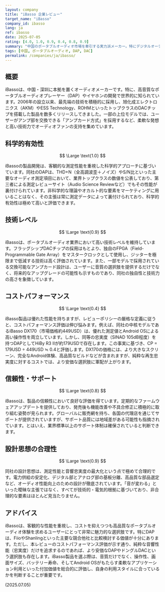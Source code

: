 ```yaml
---
layout: company
title: "iBasso 企業レビュー"
target_name: "iBasso"
company_id: ibasso
lang: ja
ref: ibasso
date: 2025-07-05
rating: [4.0, 1.0, 0.9, 0.4, 0.8, 0.9]
summary: "中国のポータブルオーディオ市場を牽引する実力派メーカー。特にデジタルオーディオプレーヤー（DAP）で高い評価を得ており、先進的なDACチップの採用や交換可能なアンプカード設計など、音質を追求する姿勢で知られる。優れた測定性能とビルドクオリティを比較的安価な価格で実現しており、FiioやAstell&Kernの強力なライバルと目されている。製品の基本性能は高いが、コストパフォーマンスの計算上は、より安価な代替品の存在によりスコアが伸び悩む側面もある。"
tags: [中国, ポータブルオーディオ, DAP, DAC]
permalink: /companies/ja/ibasso/
---
```


## 概要

iBassoは、中国・深圳に本拠を置くオーディオメーカーです。特に、高音質なポータブルオーディオプレーヤー（DAP）やイヤホンの開発で世界的に知られています。2006年の設立以来、最先端の技術を積極的に採用し、旭化成エレクトロニクス（AKM）やESS Technology、ROHMといったトップクラスのDACチップを搭載した製品を数多くリリースしてきました。一部の上位モデルでは、ユーザーがアンプ部を交換できる「アンプカード方式」を採用するなど、柔軟な発想と高い技術力でオーディオファンの支持を集めています。

## 科学的有効性

$$ \Large \text{1.0} $$

iBassoの製品開発は、客観的な測定性能を重視した科学的アプローチに基づいています。同社のDAPは、THD+N（全高調波歪＋ノイズ）やS/N比といった主要なオーディオ測定項目において、業界トップクラスの数値を公表しており、第三者による測定レビューサイト（Audio Science Reviewなど）でもその性能が裏付けられています。非科学的な理論やオカルト的な要素をマーケティングに用いることはなく、その主張は常に測定データによって裏付けられており、科学的有効性は極めて高いと評価できます。

## 技術レベル

$$ \Large \text{0.9} $$

iBassoは、ポータブルオーディオ業界において高い技術レベルを維持しています。フラッグシップDACチップの採用はもとより、独自のFPGA（Field-Programmable Gate Array）をマスタークロックとして使用し、ジッターを極限まで低減する技術は高く評価されています。また、一部モデルで採用されている交換可能なアンプカード設計は、ユーザーに音質の選択肢を提供するだけでなく、将来的なアップグレードの可能性も示すものであり、同社の独自性と技術力の高さを象徴しています。

## コストパフォーマンス

$$ \Large \text{0.4} $$

iBasso製品は優れた性能を持ちますが、レビューポリシーの厳格な定義に従うと、コストパフォーマンス評価は伸び悩みます。例えば、同社の中核モデルであるiBasso DX170（市場価格約449USD）は、優れた測定値とAndroid OSによる高い操作性を両立しています。しかし、同等の忠実度（SINAD 105dB程度）を持つDAPとしてHiBy R3 IIが約179USDで存在します。この事実に基づき、CP = 179USD ÷ 449USD ≒ 0.4と評価します。DX170の価格には、より大きなスクリーン、完全なAndroid体験、高品質なビルドなどが含まれますが、純粋な再生忠実度に対するコストでは、より安価な選択肢に軍配が上がります。

## 信頼性・サポート

$$ \Large \text{0.8} $$

iBassoは、製品の信頼性において良好な評価を得ています。定期的なファームウェアアップデートを提供しており、発売後も機能改善や不具合修正に積極的に取り組む姿勢が見られます。グローバルに販売網を持ち、各国の代理店を通じてサポートが提供されていますが、サポート品質には地域差がある可能性も指摘されています。とはいえ、業界標準以上のサポート体制は確保されていると判断できます。

## 設計思想の合理性

$$ \Large \text{0.9} $$

同社の設計思想は、測定性能と音響忠実度の最大化という点で極めて合理的です。電力供給の安定化、デジタル部とアナログ部の基板分離、高品質な部品選定など、オーディオ性能向上のための設計が徹底されています。「音が変わる」といった曖昧な主張ではなく、すべてが技術的・電気的根拠に基づいており、非合理的な要素はほとんど見当たりません。

## アドバイス

iBassoは、客観的な性能を重視し、コストを抑えつつも高品質なポータブルオーディオ体験を求めるユーザーにとって非常に魅力的な選択肢です。特にDAPは、FiioやShanlingといった主要な競合他社と比較検討する価値が十分にあります。ただし、本レビューのコストパフォーマンス評価が示す通り、純粋な音響性能（忠実度）だけを追求するのであれば、より安価なDAPやドングルDACという選択肢も存在します。iBasso製品を選ぶ際は、音質だけでなく、操作性、画面サイズ、バッテリー寿命、そしてAndroid OSがもたらす柔軟なアプリケーション利用といった付加価値を総合的に評価し、自身の利用スタイルに合っているかを判断することが重要です。

(2025.07.05)
